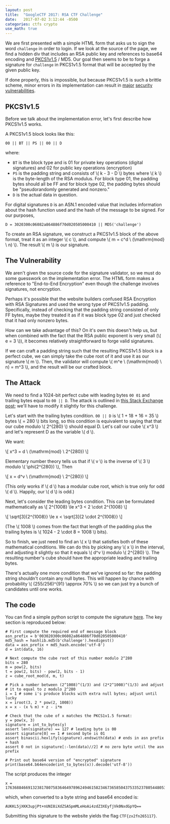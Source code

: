 ```yaml
---
layout: post
title:  "GoogleCTF 2017: RSA CTF Challenge"
date:   2017-07-02 3:12:44 -0500
categories: ctfs crypto
use_math: true
---
```


We are first presented with a simple HTML form that asks us to sign the word `challenge` in order to login. If we look at the source of the page, we find a hidden div that includes an RSA public key and references to base64 encoding and [PKCS1v1.5](https://tools.ietf.org/html/rfc2313) / MD5. Our goal then seems to be to forge a signature for `challenge` in PKCS1v1.5 format that will be accepted by the given public key.

If done properly, this is impossible, but because PKCS1v1.5 is such a brittle scheme, minor errors in its implementation can result in [major](https://www.ietf.org/mail-archive/web/openpgp/current/msg00999.html) [security](http://archiv.infsec.ethz.ch/education/fs08/secsem/bleichenbacher98.pdf) [vulnerabilities](https://eprint.iacr.org/2012/417.pdf).

<!--more-->

## PKCS1v1.5

Before we talk about the implementation error, let's first describe how PKCS1v1.5 works.

A PKCS1v1.5 block looks like this:

`00 || BT || PS || 00 || D`

where:
 - `BT` is the block type and is 01 for private key operations (digital signatures) and 02 for public key operations (encryption)
 - `PS` is the padding string and consists of \\( k - 3 - D \\) bytes where \\( k \\) is the byte-length of the RSA modulus. For block type 01, the padding bytes should all be FF and for block type 02, the padding bytes should be "pseudorandomly generated and nonzero."
 - `D` is the actual data in question.

For digital signatures `D` is an ASN.1 encoded value that includes information about the hash function used and the hash of the message to be signed. For our purposes,

`D = 3020300c06082a864886f70d020505000410 || MD5('challenge')`

To create an RSA signature, we construct a PKCS1v1.5 block of the above format, treat it as an integer \\( c \\), and compute \\( m = c^d \ (\mathrm{mod} \  n) \\). The result \\( m \\) is our signature.

## The Vulnerability

We aren't given the source code for the signature validator, so we must do some guesswork on the implementation error. The HTML form makes a reference to "End-to-End Encryption" even though the challenge involves signatures, not encryption.

Perhaps it's possible that the website builders confused RSA Encryption with RSA Signatures and used the wrong type of PKCS1v1.5 padding. Specifically, instead of checking that the padding string consisted of only FF bytes, maybe they treated it as if it was block type 02 and just checked that it had only nonzero bytes.

How can we take advantage of this? On it's own this doesn't help us, but when combined with the fact that the RSA public exponent is very small (\\( e = 3 \\)), it becomes relatively straightforward to forge valid signatures.

If we can craft a padding string such that the resulting PKCS1v1.5 block is a perfect cube, we can simply take the cube root of it and use it as our signature \\( m \\). Then, the validator will compute \\( m^e \ (\mathrm{mod} \  n) = m^3 \\), and the result will be our crafted block.

## The Attack

We need to find a 1024-bit perfect cube with leading bytes `00 01` and trailing bytes equal to `00 || D`. The attack is outlined in [this Stack Exchange post](https://crypto.stackexchange.com/questions/14875/attack-of-an-rsa-signature-scheme-using-pkcs1-v1-5-encryption-padding); we'll have to modify it slightly for this challenge.

Let's start with the trailing bytes condition. `00 || D` is \\( 1 + 18 + 16 = 35 \\) bytes \\( = 280 \\) bits long, so this condition is equivalent to saying that that our cube modulo \\( 2^{280} \\) should equal D. Let's call our cube \\( x^3 \\) and let's represent D as the variable \\( d \\).

We want:

\\[ x^3 = d \ (\mathrm{mod} \  2^{280}) \\]

Elementary number theory tells us that if \\( v \\) is the inverse of \\( 3 \\) modulo \\( \phi(2^{280}) \\), Then

\\[ x = d^v \ (\mathrm{mod} \  2^{280}) \\]

(This only works if \\( d \\) has a modular cube root, which is true only for odd \\( d \\). Happily, our \\( d \\) is odd.)

Next, let's consider the leading bytes condition. This can be formulated mathematically as
\\[ 2^{1008} \le x^3 < 2 \cdot 2^{1008} \\]

\\[ \sqrt[3]{2^{1008}} \le x < \sqrt[3]{2 \cdot 2^{1008}} \\]

(The \\( 1008 \\) comes from the fact that length of the padding plus the trailing bytes is \\( 1024 - 2 \cdot 8 = 1008 \\) bits).

So to finish, we just need to find an \\( x \\) that satisfies both of these mathematical conditions. We can do this by picking any \\( x \\) in the interval, and adjusting it slightly so that it equals \\( d^v \\) modulo \\( 2^{280} \\). The resulting number's cube should have the appropriate leading and trailing bytes.

There's actually one more condition that we've ignored so far: the padding string shouldn't contain any null bytes. This will happen by chance with probability \\( (255/256)^{91} \approx 70\% \\) so we can just try a bunch of candidates until one works.

## The code
You can find a simple python script to compute the signature [here](https://github.com/TechSecCTF/writeups/blob/master/googlectf2017/rsa_ctf_challenge/script.py). The key section is reproduced below:

```
# First compute the required end of message block
asn_prefix = b'003020300c06082a864886f70d020505000410'
md5_hash = hashlib.md5(b'challenge').hexdigest()
data = asn_prefix + md5_hash.encode('utf-8')
d = int(data, 16)

# Next compute the cube root of this number modulo 2^280
bits = 280
m = pow(2, bits)
t = pow(2, bits) - pow(2, bits - 1)
z = cube_root_mod(d, m, t)

# Pick a number between (2^1008)^(1/3) and (2*2^1008)^(1/3) and adjust
# it to equal to z modulo 2^280
i = 1 # some i's produce blocks with extra null bytes; adjust until lucky
x = iroot(3, 2 * pow(2, 1008))
x = x - (x % m) + z - i*m

# Check that the cube of x matches the PKCS1v1.5 format:
y = pow(x, 3)
signature = int_to_bytes(y)
assert len(signature) == 127 # leading byte is 00
assert signature[0] == 1 # second byte is 01
assert binascii.hexlify(signature).endswith(data) # ends in asn prefix + hash
assert 0 not in signature[:-len(data)//2] # no zero byte until the asn prefix

# Print out base64 version of "encrypted" signature
print(base64.b64encode(int_to_bytes(x)).decode('utf-8'))
```

The script produces the integer

```
x = 176368846691323817807583646497896249461582346736585043753352378054480534894624774082565108943018895713
```

which, when converted to a byte string and base64 encoded is:

```
AUKKL5jXKK3upjPt+nUNI8iXdZSASpmMLeHoAi4zdZ3XEyfjVk0NxdGpYQ==
```

Submitting this signature to the website yields the flag `CTF{zx2fn265117}`.
